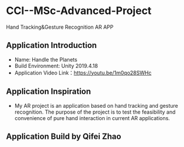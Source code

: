 # CCI--MSc-Advanced-Project
Hand Tracking&amp;Gesture Recognition AR APP
## Application Introduction
* Name: Handle the Planets
* Build Environment: Unity 2019.4.18
* Application Video Link：https://youtu.be/1m0qo28SWHc

## Application Inspiration
* My AR project is an application based on hand tracking and gesture recognition. The purpose of the project is to test the feasibility and convenience of pure hand interaction in current AR applications.

## Application Build by Qifei Zhao

